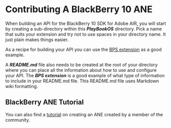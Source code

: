 # Contributing A BlackBerry 10 ANE

When building an API for the BlackBerry 10 SDK for Adobe AIR, you will start by creating a sub-directory within this _**PlayBookOS**_ directory.  Pick a name that suits your extension and try not to use spaces in your directory name.  It just plain makes things easier.  

As a recipe for building your API you can use the [BPS extension](https://github.com/blackberry/Community-APIs-for-AIR/tree/master/BlackBerry10/SampleBPSANE) as a good example.  


A _**README.md**_ file also needs to be created at the root of your directory where you can place all the information about how to use and configure your API.  The _**BPS extension**_ is a good example of what type of information to include in your README.md file.  This README.md file uses Markdown wiki formatting. 


## BlackBerry ANE Tutorial

You can also find a [tutorial](http://supportforums.blackberry.com/t5/Adobe-AIR-Development/Creating-AIR-Native-Extensions-for-BB10/ta-p/1376479) on creating an ANE created by a member of the community. 


